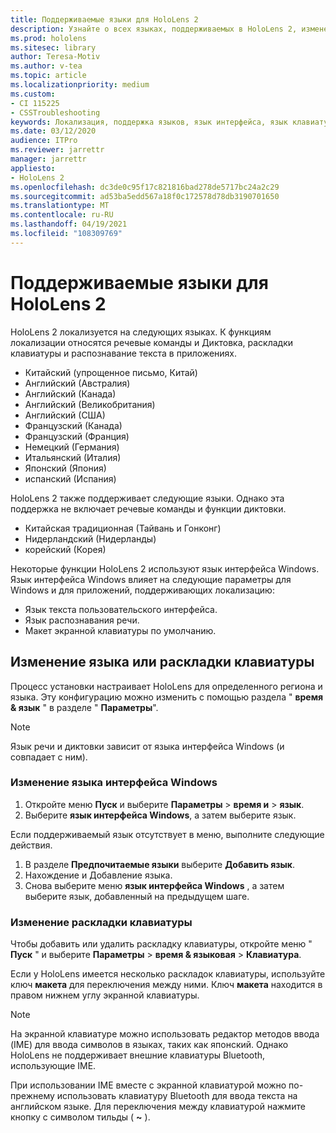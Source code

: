 ```yaml
---
title: Поддерживаемые языки для HoloLens 2
description: Узнайте о всех языках, поддерживаемых в HoloLens 2, изменении раскладок клавиатуры и обновлении языка интерфейса Windows.
ms.prod: hololens
ms.sitesec: library
author: Teresa-Motiv
ms.author: v-tea
ms.topic: article
ms.localizationpriority: medium
ms.custom:
- CI 115225
- CSSTroubleshooting
keywords: Локализация, поддержка языков, язык интерфейса, язык клавиатуры, IME, раскладка клавиатуры
ms.date: 03/12/2020
audience: ITPro
ms.reviewer: jarrettr
manager: jarrettr
appliesto:
- HoloLens 2
ms.openlocfilehash: dc3de0c95f17c821816bad278de5717bc24a2c29
ms.sourcegitcommit: ad53ba5edd567a18f0c172578d78db3190701650
ms.translationtype: MT
ms.contentlocale: ru-RU
ms.lasthandoff: 04/19/2021
ms.locfileid: "108309769"
---
```

# <a name="supported-languages-for-hololens-2"></a>Поддерживаемые языки для HoloLens 2

HoloLens 2 локализуется на следующих языках. К функциям локализации относятся речевые команды и Диктовка, раскладки клавиатуры и распознавание текста в приложениях.

- Китайский (упрощенное письмо, Китай)
- Английский (Австралия)
- Английский (Канада)
- Английский (Великобритания)
- Английский (США)
- Французский (Канада)
- Французский (Франция)
- Немецкий (Германия)
- Итальянский (Италия)
- Японский (Япония)
- испанский (Испания)

HoloLens 2 также поддерживает следующие языки. Однако эта поддержка не включает речевые команды и функции диктовки.

- Китайская традиционная (Тайвань и Гонконг)
- Нидерландский (Нидерланды)
- корейский (Корея)

Некоторые функции HoloLens 2 используют язык интерфейса Windows. Язык интерфейса Windows влияет на следующие параметры для Windows и для приложений, поддерживающих локализацию:

- Язык текста пользовательского интерфейса.
- Язык распознавания речи.
- Макет экранной клавиатуры по умолчанию.

## <a name="change-the-language-or-keyboard-layout"></a>Изменение языка или раскладки клавиатуры

Процесс установки настраивает HoloLens для определенного региона и языка. Эту конфигурацию можно изменить с помощью раздела " **время & язык** " в разделе " **Параметры**".

> [!NOTE]  
> Язык речи и диктовки зависит от языка интерфейса Windows (и совпадает с ним).

### <a name="to-change-the-windows-display-language"></a>Изменение языка интерфейса Windows

1. Откройте меню **Пуск** и выберите **Параметры**  >  **время и**  >  **язык**.
2. Выберите **язык интерфейса Windows**, а затем выберите язык.  

Если поддерживаемый язык отсутствует в меню, выполните следующие действия.  

1. В разделе **Предпочитаемые языки** выберите **Добавить язык**.
2. Нахождение и Добавление языка.
3. Снова выберите меню **язык интерфейса Windows** , а затем выберите язык, добавленный на предыдущем шаге.

### <a name="to-change-the-keyboard-layout"></a>Изменение раскладки клавиатуры

Чтобы добавить или удалить раскладку клавиатуры, откройте меню " **Пуск** " и выберите **Параметры**  >  **время & языковая**  >  **Клавиатура**.

Если у HoloLens имеется несколько раскладок клавиатуры, используйте ключ **макета** для переключения между ними. Ключ **макета** находится в правом нижнем углу экранной клавиатуры.

> [!NOTE]  
> На экранной клавиатуре можно использовать редактор методов ввода (IME) для ввода символов в языках, таких как японский. Однако HoloLens не поддерживает внешние клавиатуры Bluetooth, использующие IME.
>  
> При использовании IME вместе с экранной клавиатурой можно по-прежнему использовать клавиатуру Bluetooth для ввода текста на английском языке. Для переключения между клавиатурой нажмите кнопку с символом тильды ( **~** ).
